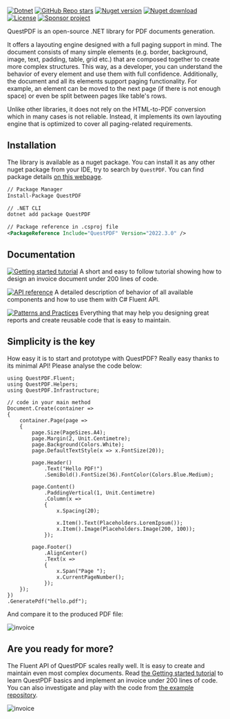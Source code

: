 [![Dotnet](https://img.shields.io/badge/platform-.NET-blue)](https://www.nuget.org/packages/QuestPDF/)
[![GitHub Repo stars](https://img.shields.io/github/stars/QuestPDF/QuestPDF)](https://github.com/QuestPDF/QuestPDF/stargazers)
[![Nuget version](https://img.shields.io/nuget/v/QuestPdf)](https://www.nuget.org/packages/QuestPDF/)
[![Nuget download](https://img.shields.io/nuget/dt/QuestPDF)](https://www.nuget.org/packages/QuestPDF/)
[![License](https://img.shields.io/github/license/QuestPDF/QuestPDF)](https://github.com/QuestPDF/QuestPDF/blob/main/LICENSE)
[![Sponsor project](https://img.shields.io/badge/sponsor-project-red)](https://github.com/sponsors/QuestPDF)

QuestPDF is an open-source .NET library for PDF documents generation.

It offers a layouting engine designed with a full paging support in mind. The document consists of many simple
elements (e.g. border, background, image, text, padding, table, grid etc.) that are composed together to create more
complex structures. This way, as a developer, you can understand the behavior of every element and use them with full
confidence. Additionally, the document and all its elements support paging functionality. For example, an element can be
moved to the next page (if there is not enough space) or even be split between pages like table's rows.

Unlike other libraries, it does not rely on the HTML-to-PDF conversion which in many cases is not reliable. Instead, it
implements its own layouting engine that is optimized to cover all paging-related requirements.

## Installation

The library is available as a nuget package. You can install it as any other nuget package from your IDE, try to search
by `QuestPDF`. You can find package details [on this webpage](https://www.nuget.org/packages/QuestPDF/).

```xml
// Package Manager
Install-Package QuestPDF

// .NET CLI
dotnet add package QuestPDF

// Package reference in .csproj file
<PackageReference Include="QuestPDF" Version="2022.3.0" />
```

## Documentation

[![Getting started tutorial]( https://img.shields.io/badge/%F0%9F%9A%80%20read-getting%20started-blue)](https://www.questpdf.com/documentation/getting-started.html)
A short and easy to follow tutorial showing how to design an invoice document under 200 lines of code.

[![API reference](https://img.shields.io/badge/%F0%9F%93%96%20read-API%20reference-blue)](https://www.questpdf.com/documentation/api-reference.html)
A detailed description of behavior of all available components and how to use them with C# Fluent API.

[![Patterns and Practices](https://img.shields.io/badge/%F0%9F%94%8D%20read-patterns%20and%20practices-blue)](https://www.questpdf.com/documentation/patterns-and-practices.html#document-metadata)
Everything that may help you designing great reports and create reusable code that is easy to maintain.

## Simplicity is the key

How easy it is to start and prototype with QuestPDF? Really easy thanks to its minimal API! Please analyse the code
below:

```#
using QuestPDF.Fluent;
using QuestPDF.Helpers;
using QuestPDF.Infrastructure;

// code in your main method
Document.Create(container =>
{
    container.Page(page =>
    {
        page.Size(PageSizes.A4);
        page.Margin(2, Unit.Centimetre);
        page.Background(Colors.White);
        page.DefaultTextStyle(x => x.FontSize(20));
        
        page.Header()
            .Text("Hello PDF!")
            .SemiBold().FontSize(36).FontColor(Colors.Blue.Medium);
        
        page.Content()
            .PaddingVertical(1, Unit.Centimetre)
            .Column(x =>
            {
                x.Spacing(20);
                
                x.Item().Text(Placeholders.LoremIpsum());
                x.Item().Image(Placeholders.Image(200, 100));
            });
        
        page.Footer()
            .AlignCenter()
            .Text(x =>
            {
                x.Span("Page ");
                x.CurrentPageNumber();
            });
    });
})
.GeneratePdf("hello.pdf");
```

And compare it to the produced PDF file:

![invoice](https://raw.githubusercontent.com/QuestPDF/QuestPDF-Documentation/main/images/minimal-example-shadow.png)

## Are you ready for more?

The Fluent API of QuestPDF scales really well. It is easy to create and maintain even most complex documents.
Read [the Getting started tutorial](https://www.questpdf.com/documentation/getting-started.html) to learn QuestPDF
basics and implement an invoice under 200 lines of code. You can also investigate and play with the code
from [the example repository](https://github.com/QuestPDF/example-invoice).

![invoice](https://raw.githubusercontent.com/QuestPDF/QuestPDF-Documentation/main/images/invoice-small.png)
